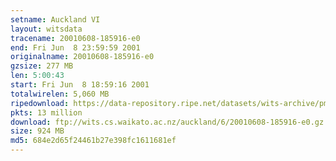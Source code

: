 ```yaml
---
setname: Auckland VI
layout: witsdata
tracename: 20010608-185916-e0
end: Fri Jun  8 23:59:59 2001
originalname: 20010608-185916-e0
gzsize: 277 MB
len: 5:00:43
start: Fri Jun  8 18:59:16 2001
totalwirelen: 5,060 MB
ripedownload: https://data-repository.ripe.net/datasets/wits-archive/pma/long/auck/6//20010608-185916-e0.gz
pkts: 13 million
download: ftp://wits.cs.waikato.ac.nz/auckland/6/20010608-185916-e0.gz
size: 924 MB
md5: 684e2d65f24461b27e398fc1611681ef
---
```

